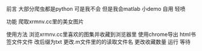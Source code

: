 前言
大部分爬虫都是python
可是我不会
但是我会matlab
小demo 自用 轻喷

功能
爬取xrmnv.cc里的美女图片

使用方法
浏览xrmnv.cc里喜欢的图集并收藏到浏览器里
使用chrome导出 html书签文件文件
改后缀为txt
更改.m文件里的的读取文件名
更改收藏数量
运行
等待
